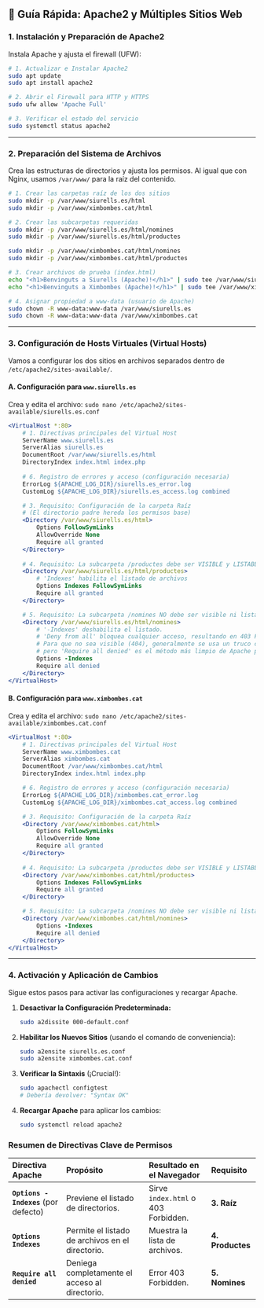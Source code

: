 ## 🚀 Guía Rápida: Apache2 y Múltiples Sitios Web

### 1\. Instalación y Preparación de Apache2

Instala Apache y ajusta el firewall (UFW):

```bash
# 1. Actualizar e Instalar Apache2
sudo apt update
sudo apt install apache2

# 2. Abrir el Firewall para HTTP y HTTPS
sudo ufw allow 'Apache Full'

# 3. Verificar el estado del servicio
sudo systemctl status apache2
```

-----

### 2\. Preparación del Sistema de Archivos

Crea las estructuras de directorios y ajusta los permisos. Al igual que con Nginx, usamos `/var/www/` para la raíz del contenido.

```bash
# 1. Crear las carpetas raíz de los dos sitios
sudo mkdir -p /var/www/siurells.es/html
sudo mkdir -p /var/www/ximbombes.cat/html

# 2. Crear las subcarpetas requeridas
sudo mkdir -p /var/www/siurells.es/html/nomines
sudo mkdir -p /var/www/siurells.es/html/productes

sudo mkdir -p /var/www/ximbombes.cat/html/nomines
sudo mkdir -p /var/www/ximbombes.cat/html/productes

# 3. Crear archivos de prueba (index.html)
echo "<h1>Benvinguts a Siurells (Apache)!</h1>" | sudo tee /var/www/siurells.es/html/index.html
echo "<h1>Benvinguts a Ximbombes (Apache)!</h1>" | sudo tee /var/www/ximbombes.cat/html/index.html

# 4. Asignar propiedad a www-data (usuario de Apache)
sudo chown -R www-data:www-data /var/www/siurells.es
sudo chown -R www-data:www-data /var/www/ximbombes.cat
```

-----

### 3\. Configuración de Hosts Virtuales (Virtual Hosts)

Vamos a configurar los dos sitios en archivos separados dentro de `/etc/apache2/sites-available/`.

#### A. Configuración para `www.siurells.es`

Crea y edita el archivo: `sudo nano /etc/apache2/sites-available/siurells.es.conf`

```apache
<VirtualHost *:80>
    # 1. Directivas principales del Virtual Host
    ServerName www.siurells.es
    ServerAlias siurells.es
    DocumentRoot /var/www/siurells.es/html
    DirectoryIndex index.html index.php
    
    # 6. Registro de errores y acceso (configuración necesaria)
    ErrorLog ${APACHE_LOG_DIR}/siurells.es_error.log
    CustomLog ${APACHE_LOG_DIR}/siurells.es_access.log combined

    # 3. Requisito: Configuración de la carpeta Raíz
    # (El directorio padre hereda los permisos base)
    <Directory /var/www/siurells.es/html>
        Options FollowSymLinks
        AllowOverride None
        Require all granted
    </Directory>
    
    # 4. Requisito: La subcarpeta /productes debe ser VISIBLE y LISTABLE
    <Directory /var/www/siurells.es/html/productes>
        # 'Indexes' habilita el listado de archivos
        Options Indexes FollowSymLinks
        Require all granted
    </Directory>

    # 5. Requisito: La subcarpeta /nomines NO debe ser visible ni listable
    <Directory /var/www/siurells.es/html/nomines>
        # '-Indexes' deshabilita el listado.
        # 'Deny from all' bloquea cualquier acceso, resultando en 403 Forbidden.
        # Para que no sea visible (404), generalmente se usa un truco con RewriteEngine,
        # pero 'Require all denied' es el método más limpio de Apache para bloquear.
        Options -Indexes
        Require all denied
    </Directory>
</VirtualHost>
```

#### B. Configuración para `www.ximbombes.cat`

Crea y edita el archivo: `sudo nano /etc/apache2/sites-available/ximbombes.cat.conf`

```apache
<VirtualHost *:80>
    # 1. Directivas principales del Virtual Host
    ServerName www.ximbombes.cat
    ServerAlias ximbombes.cat
    DocumentRoot /var/www/ximbombes.cat/html
    DirectoryIndex index.html index.php

    # 6. Registro de errores y acceso (configuración necesaria)
    ErrorLog ${APACHE_LOG_DIR}/ximbombes.cat_error.log
    CustomLog ${APACHE_LOG_DIR}/ximbombes.cat_access.log combined

    # 3. Requisito: Configuración de la carpeta Raíz
    <Directory /var/www/ximbombes.cat/html>
        Options FollowSymLinks
        AllowOverride None
        Require all granted
    </Directory>
    
    # 4. Requisito: La subcarpeta /productes debe ser VISIBLE y LISTABLE
    <Directory /var/www/ximbombes.cat/html/productes>
        Options Indexes FollowSymLinks
        Require all granted
    </Directory>

    # 5. Requisito: La subcarpeta /nomines NO debe ser visible ni listable
    <Directory /var/www/ximbombes.cat/html/nomines>
        Options -Indexes
        Require all denied
    </Directory>
</VirtualHost>
```

-----

### 4\. Activación y Aplicación de Cambios

Sigue estos pasos para activar las configuraciones y recargar Apache.

1.  **Desactivar la Configuración Predeterminada:**

    ```bash
    sudo a2dissite 000-default.conf
    ```

2.  **Habilitar los Nuevos Sitios** (usando el comando de conveniencia):

    ```bash
    sudo a2ensite siurells.es.conf
    sudo a2ensite ximbombes.cat.conf
    ```

3.  **Verificar la Sintaxis** (¡Crucial\!):

    ```bash
    sudo apachectl configtest
    # Debería devolver: "Syntax OK"
    ```

4.  **Recargar Apache** para aplicar los cambios:

    ```bash
    sudo systemctl reload apache2
    ```

### Resumen de Directivas Clave de Permisos

| Directiva Apache | Propósito | Resultado en el Navegador | Requisito |
| :--- | :--- | :--- | :--- |
| **`Options -Indexes`** (por defecto) | Previene el listado de directorios. | Sirve `index.html` o 403 Forbidden. | **3. Raíz** |
| **`Options Indexes`** | Permite el listado de archivos en el directorio. | Muestra la lista de archivos. | **4. Productes** |
| **`Require all denied`** | Deniega completamente el acceso al directorio. | Error 403 Forbidden. | **5. Nomines** |